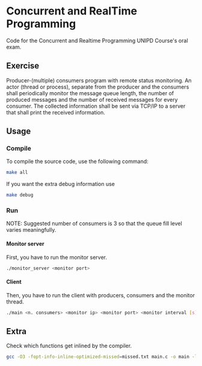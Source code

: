 # Concurrent and RealTime Programming

Code for the Concurrent and Realtime Programming UNIPD Course's oral exam.

## Exercise

Producer-(multiple) consumers program with remote status monitoring. An actor (thread or process), separate from the producer and the consumers shall periodically monitor the message queue length, the number of produced messages and the number of received messages for every consumer. The collected information shall be sent via TCP/IP to a server that shall print the received information.

## Usage

### Compile

To compile the source code, use the following command:

```bash
make all
```

If you want the extra debug information use

```bash
make debug
```

### Run

NOTE: Suggested number of consumers is 3 so that the queue fill level varies meaningfully.

#### Monitor server

First, you have to run the monitor server.

```bash
./monitor_server <monitor port>
```

#### Client

Then, you have to run the client with producers, consumers and the monitor thread.

```bash
./main <n. consumers> <monitor ip> <monitor port> <monitor interval [s]>
```

## Extra

Check which functions get inlined by the compiler.

```bash
gcc -O3 -fopt-info-inline-optimized-missed=missed.txt main.c -o main -lpthread
```
